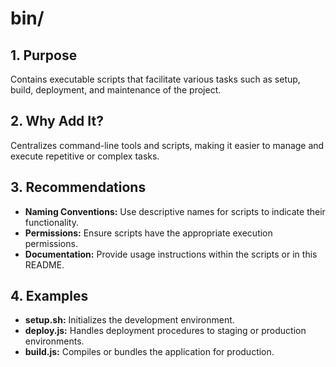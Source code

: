 # bin/

## 1. Purpose

Contains executable scripts that facilitate various tasks such as setup, build, deployment, and maintenance of the project.

## 2. Why Add It?

Centralizes command-line tools and scripts, making it easier to manage and execute repetitive or complex tasks.

## 3. Recommendations

- **Naming Conventions:** Use descriptive names for scripts to indicate their functionality.
- **Permissions:** Ensure scripts have the appropriate execution permissions.
- **Documentation:** Provide usage instructions within the scripts or in this README.

## 4. Examples

- **setup.sh:** Initializes the development environment.
- **deploy.js:** Handles deployment procedures to staging or production environments.
- **build.js:** Compiles or bundles the application for production.
